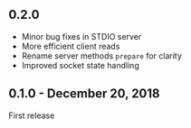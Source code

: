 ## 0.2.0
- Minor bug fixes in STDIO server
- More efficient client reads
- Rename server methods `prepare` for clarity
- Improved socket state handling

## 0.1.0 - December 20, 2018
First release
